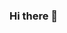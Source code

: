 ### Hi there 👋

<!--
**JudahSolomon/JudahSolomon** is a ✨ _special_ ✨ repository because its `README.md` (this file) appears on your GitHub profile.

Here are some ideas to get you started:

- 🔭 I’m currently working on ...
- 🌱 I’m currently learning ...
- 👯 I’m looking to collaborate on ...
- 🤔 I’m looking for help with ...
- 💬 Ask me about ...
- 📫 How to reach me: ...
- 😄 Pronouns: ...
- ⚡ Fun fact: ...



Judah-Solomon/README.md
👋 Hi, I’m @Judah-Solomon
👀 I’m interested in FULL STACK Mobile App Development with Kotlin & Flutter Framework.
- 🔭 I’m currently working on Rydex (a Ride booking service App like uber and Bolt),
along side the Back-end of a car Servicing and repairing Api using Node.js, express and MongoDB
🌱 I’m currently working MySQL and SpringBoot.
🔥 Programming Languages: Javascript, Java, Dart, Kotlin. 
👨🏽‍💻 Frameworks: Flutter, JetPack Compose, Node.js, Express.js.
💯 Databases: MySQL, MongoDB, Google Firebase (Firestore).
💛 UI/UX Design: Figma, Sketch.
💞️ I’m looking to collaborate on any interesting Application.
📫 You can reach me on Judah Solomon on LinkedIn or judahsolomon2020@gmail.com (email).
-->
